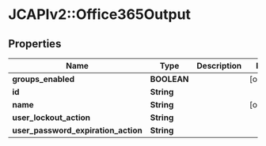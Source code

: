 # JCAPIv2::Office365Output

## Properties
Name | Type | Description | Notes
------------ | ------------- | ------------- | -------------
**groups_enabled** | **BOOLEAN** |  | [optional] 
**id** | **String** |  | 
**name** | **String** |  | [optional] 
**user_lockout_action** | **String** |  | 
**user_password_expiration_action** | **String** |  | 


